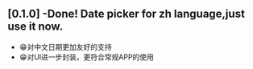 ## [0.1.0] -Done! Date picker for zh language,just use it now.

* 😁对中文日期更加友好的支持
* 😁对UI进一步封装，更符合常规APP的使用
